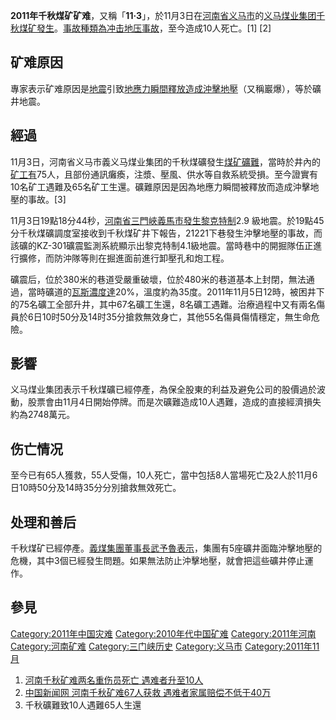 **2011年千秋煤矿矿难**，又稱「**11‧3**」，於11月3日在[河南省](../Page/河南省.md "wikilink")[义马市](../Page/义马市.md "wikilink")的[义马煤业集团](https://zh.wikipedia.org/wiki/义马煤业集团 "wikilink")[千秋煤矿發生](https://zh.wikipedia.org/wiki/千秋煤矿 "wikilink")。[事故種類為](https://zh.wikipedia.org/wiki/事故 "wikilink")[冲击地压事故](https://zh.wikipedia.org/wiki/冲击地压 "wikilink")，至今造成10人死亡。\[1\] \[2\]

## 矿难原因

專家表示矿难原因是[地震](../Page/地震.md "wikilink")引致[地應力瞬間釋放造成沖擊地壓](https://zh.wikipedia.org/wiki/地應力 "wikilink")（又稱巖爆），等於礦井地震。

## 經過

11月3日，河南省义马市義义马煤业集团的千秋煤礦發生[煤矿](../Page/煤矿.md "wikilink")[礦難](https://zh.wikipedia.org/wiki/礦難 "wikilink")，當時於井內的[矿工有](https://zh.wikipedia.org/wiki/矿工 "wikilink")75人，且部份通訊癱瘓，注漿、壓風、供水等自救系統受損。至今證實有10名矿工遇難及65名矿工生還。礦難原因是因為地應力瞬間被釋放而造成沖擊地壓的事故。\[3\]

11月3日19點18分44秒，[河南省](../Page/河南省.md "wikilink")[三門峽](https://zh.wikipedia.org/wiki/三門峽 "wikilink")[義馬市發生](https://zh.wikipedia.org/wiki/義馬市 "wikilink")[黎克特制](https://zh.wikipedia.org/wiki/黎克特制 "wikilink")2.9 級地震。於19點45分千秋煤礦調度室接收到千秋煤矿井下報告，21221下巷發生沖擊地壓的事故，而該礦的KZ-301礦震監測系統顯示出黎克特制4.1級地震。當時巷中的開掘隊伍正進行擴修，而防沖隊等則在掘進面前進行卸壓孔和炮工程。

礦震后，位於380米的巷道受嚴重破壞，位於480米的巷道基本上封閉，無法通過，當時礦道的[瓦斯濃度達](https://zh.wikipedia.org/wiki/瓦斯 "wikilink")20%，溫度約為35度。2011年11月5日12時，被困井下的75名礦工全部升井，其中67名礦工生還，8名礦工遇難。治療過程中又有兩名傷員於6日10时50分及14时35分搶救無效身亡，其他55名傷員傷情穩定，無生命危險。

## 影響

义马煤业集团表示千秋煤礦已經停產，為保全股東的利益及避免公司的股價過於波動，股票會由11月4日開始停牌。而是次礦難造成10人遇難，造成的直接經濟損失約為2748萬元。

## 伤亡情况

至今已有65人獲救，55人受傷，10人死亡，當中包括8人當場死亡及2人於11月6日10時50分及14時35分分別搶救無效死亡。

## 处理和善后

千秋煤矿已經停產。[義煤集團](https://zh.wikipedia.org/wiki/義煤集團 "wikilink")[董事長](../Page/董事長.md "wikilink")[武予魯表示](https://zh.wikipedia.org/wiki/武予魯 "wikilink")，集團有5座礦井面臨沖擊地壓的危機，其中3個已經發生問題。如果無法防止沖擊地壓，就會把這些礦井停止運作。

## 參見

[Category:2011年中国灾难](https://zh.wikipedia.org/wiki/Category:2011年中国灾难 "wikilink") [Category:2010年代中国矿难](https://zh.wikipedia.org/wiki/Category:2010年代中国矿难 "wikilink") [Category:2011年河南](https://zh.wikipedia.org/wiki/Category:2011年河南 "wikilink") [Category:河南矿难](https://zh.wikipedia.org/wiki/Category:河南矿难 "wikilink") [Category:三门峡历史](https://zh.wikipedia.org/wiki/Category:三门峡历史 "wikilink") [Category:义马市](https://zh.wikipedia.org/wiki/Category:义马市 "wikilink") [Category:2011年11月](https://zh.wikipedia.org/wiki/Category:2011年11月 "wikilink")

1.  [河南千秋矿难两名重伤员死亡 遇难者升至10人](http://news.qq.com/a/20111108/001319.htm)
2.  [中国新闻网 河南千秋矿难67人获救 遇难者家属赔偿不低于40万](http://www.chinanews.com/gn/2011/11-05/3439900.shtml%7Caccessdate=2011-11-05)
3.   千秋礦難致10人遇難65人生還